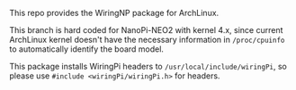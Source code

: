 This repo provides the WiringNP package for ArchLinux.

This branch is hard coded for NanoPi-NEO2 with kernel 4.x, since current ArchLinux kernel doesn't have the necessary information in `/proc/cpuinfo` to automatically identify the board model.

This package installs WiringPi headers to `/usr/local/include/wiringPi`, so please use `#include <wiringPi/wiringPi.h>` for headers.
